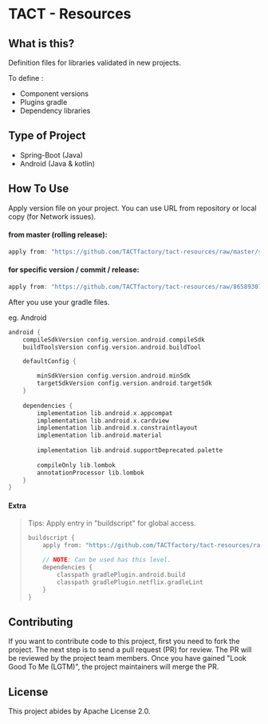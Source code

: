 TACT - Resources
=============

What is this?
-------------

Definition files for libraries validated in new projects.

To define :
- Component versions
- Plugins gradle
- Dependency libraries


Type of Project
-------------

- Spring-Boot (Java)
- Android (Java & kotlin)

How To Use
-------------

Apply version file on your project.
You can use URL from repository or local copy (for Network issues).

#### from master (rolling release):

```Groovy
apply from: "https://github.com/TACTfactory/tact-resources/raw/master/springb_version.gradle"
```

#### for specific version / commit / release:

```Groovy
apply from: "https://github.com/TACTfactory/tact-resources/raw/865893072b783680bf46bdf28bb1a21c736d2bf9/version.gradle"
```

After you use your gradle files.

eg. Android

```Groovy
android {
    compileSdkVersion config.version.android.compileSdk
    buildToolsVersion config.version.android.buildTool

    defaultConfig {

        minSdkVersion config.version.android.minSdk
        targetSdkVersion config.version.android.targetSdk
    }
    
    dependencies {
        implementation lib.android.x.appcompat
        implementation lib.android.x.cardview
        implementation lib.android.x.constraintlayout
        implementation lib.android.material
        
        implementation lib.android.supportDeprecated.palette
        
        compileOnly lib.lombok
        annotationProcessor lib.lombok
    }
}
```

#### Extra

> Tips: Apply entry in "buildscript" for global access.
> ```groovy
> buildscript {
>     apply from: "https://github.com/TACTfactory/tact-resources/raw/master/springb_version.gradle"
>
>     // NOTE: Can be used has this level.
>     dependencies {
>         classpath gradlePlugin.android.build
>         classpath gradlePlugin.netflix.gradleLint
>     }
> }
> ```

## Contributing

If you want to contribute code to this project, first you need to fork the project. The next step is to send a pull request (PR) for review. The PR will be reviewed by the project team members. Once you have gained "Look Good To Me (LGTM)", the project maintainers will merge the PR.

## License

This project abides by Apache License 2.0.
